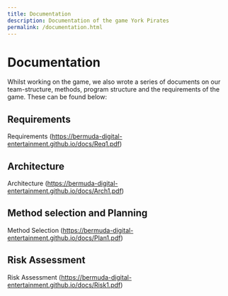 ```yaml
---
title: Documentation
description: Documentation of the game York Pirates
permalink: /documentation.html
---
```


# Documentation

Whilst working on the game, we also wrote a series of documents on our team-structure, methods, program structure and the requirements of the game.
These can be found below:

## Requirements
Requirements (https://bermuda-digital-entertainment.github.io/docs/Req1.pdf)

## Architecture
Architecture (https://bermuda-digital-entertainment.github.io/docs/Arch1.pdf)

## Method selection and Planning
Method Selection (https://bermuda-digital-entertainment.github.io/docs/Plan1.pdf)

## Risk Assessment
Risk Assessment (https://bermuda-digital-entertainment.github.io/docs/Risk1.pdf)
